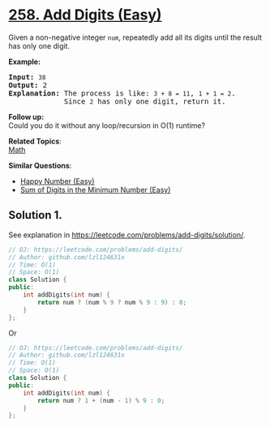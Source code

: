 # [258. Add Digits (Easy)](https://leetcode.com/problems/add-digits/)

<p>Given a non-negative integer <code>num</code>, repeatedly add all its digits until the result has only one digit.</p>

<p><strong>Example:</strong></p>

<pre><strong>Input:</strong> <code>38</code>
<strong>Output:</strong> 2 
<strong>Explanation: </strong>The process is like: <code>3 + 8 = 11</code>, <code>1 + 1 = 2</code>. 
&nbsp;            Since <code>2</code> has only one digit, return it.
</pre>

<p><b>Follow up:</b><br>
Could you do it without any loop/recursion in O(1) runtime?</p>

**Related Topics**:  
[Math](https://leetcode.com/tag/math/)

**Similar Questions**:
* [Happy Number (Easy)](https://leetcode.com/problems/happy-number/)
* [Sum of Digits in the Minimum Number (Easy)](https://leetcode.com/problems/sum-of-digits-in-the-minimum-number/)

## Solution 1.

See explanation in https://leetcode.com/problems/add-digits/solution/.

```cpp
// OJ: https://leetcode.com/problems/add-digits/
// Author: github.com/lzl124631x
// Time: O(1)
// Space: O(1)
class Solution {
public:
    int addDigits(int num) {
        return num ? (num % 9 ? num % 9 : 9) : 0;
    }
};
```

Or

```cpp
// OJ: https://leetcode.com/problems/add-digits/
// Author: github.com/lzl124631x
// Time: O(1)
// Space: O(1)
class Solution {
public:
    int addDigits(int num) {
        return num ? 1 + (num - 1) % 9 : 0;
    }
};
```